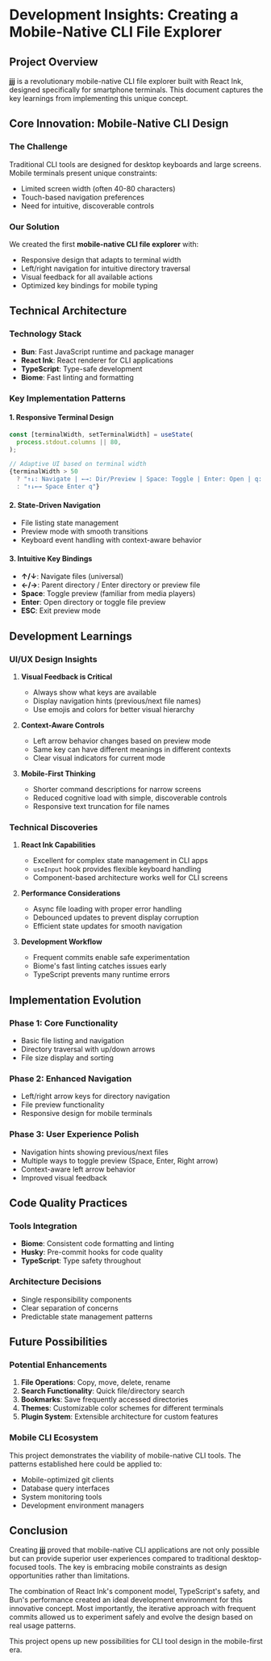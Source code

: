 # Development Insights: Creating a Mobile-Native CLI File Explorer

## Project Overview
**jjj** is a revolutionary mobile-native CLI file explorer built with React Ink, designed specifically for smartphone terminals. This document captures the key learnings from implementing this unique concept.

## Core Innovation: Mobile-Native CLI Design

### The Challenge
Traditional CLI tools are designed for desktop keyboards and large screens. Mobile terminals present unique constraints:
- Limited screen width (often 40-80 characters)
- Touch-based navigation preferences
- Need for intuitive, discoverable controls

### Our Solution
We created the first **mobile-native CLI file explorer** with:
- Responsive design that adapts to terminal width
- Left/right navigation for intuitive directory traversal
- Visual feedback for all available actions
- Optimized key bindings for mobile typing

## Technical Architecture

### Technology Stack
- **Bun**: Fast JavaScript runtime and package manager
- **React Ink**: React renderer for CLI applications
- **TypeScript**: Type-safe development
- **Biome**: Fast linting and formatting

### Key Implementation Patterns

#### 1. Responsive Terminal Design
```typescript
const [terminalWidth, setTerminalWidth] = useState(
  process.stdout.columns || 80,
);

// Adaptive UI based on terminal width
{terminalWidth > 50
  ? "↑↓: Navigate | ←→: Dir/Preview | Space: Toggle | Enter: Open | q: Quit"
  : "↑↓←→ Space Enter q"}
```

#### 2. State-Driven Navigation
- File listing state management
- Preview mode with smooth transitions
- Keyboard event handling with context-aware behavior

#### 3. Intuitive Key Bindings
- **↑/↓**: Navigate files (universal)
- **←/→**: Parent directory / Enter directory or preview file
- **Space**: Toggle preview (familiar from media players)
- **Enter**: Open directory or toggle file preview
- **ESC**: Exit preview mode

## Development Learnings

### UI/UX Design Insights

1. **Visual Feedback is Critical**
   - Always show what keys are available
   - Display navigation hints (previous/next file names)
   - Use emojis and colors for better visual hierarchy

2. **Context-Aware Controls**
   - Left arrow behavior changes based on preview mode
   - Same key can have different meanings in different contexts
   - Clear visual indicators for current mode

3. **Mobile-First Thinking**
   - Shorter command descriptions for narrow screens
   - Reduced cognitive load with simple, discoverable controls
   - Responsive text truncation for file names

### Technical Discoveries

1. **React Ink Capabilities**
   - Excellent for complex state management in CLI apps
   - `useInput` hook provides flexible keyboard handling
   - Component-based architecture works well for CLI screens

2. **Performance Considerations**
   - Async file loading with proper error handling
   - Debounced updates to prevent display corruption
   - Efficient state updates for smooth navigation

3. **Development Workflow**
   - Frequent commits enable safe experimentation
   - Biome's fast linting catches issues early
   - TypeScript prevents many runtime errors

## Implementation Evolution

### Phase 1: Core Functionality
- Basic file listing and navigation
- Directory traversal with up/down arrows
- File size display and sorting

### Phase 2: Enhanced Navigation
- Left/right arrow keys for directory navigation
- File preview functionality
- Responsive design for mobile terminals

### Phase 3: User Experience Polish
- Navigation hints showing previous/next files
- Multiple ways to toggle preview (Space, Enter, Right arrow)
- Context-aware left arrow behavior
- Improved visual feedback

## Code Quality Practices

### Tools Integration
- **Biome**: Consistent code formatting and linting
- **Husky**: Pre-commit hooks for code quality
- **TypeScript**: Type safety throughout

### Architecture Decisions
- Single responsibility components
- Clear separation of concerns
- Predictable state management patterns

## Future Possibilities

### Potential Enhancements
1. **File Operations**: Copy, move, delete, rename
2. **Search Functionality**: Quick file/directory search
3. **Bookmarks**: Save frequently accessed directories
4. **Themes**: Customizable color schemes for different terminals
5. **Plugin System**: Extensible architecture for custom features

### Mobile CLI Ecosystem
This project demonstrates the viability of mobile-native CLI tools. The patterns established here could be applied to:
- Mobile-optimized git clients
- Database query interfaces
- System monitoring tools
- Development environment managers

## Conclusion

Creating **jjj** proved that mobile-native CLI applications are not only possible but can provide superior user experiences compared to traditional desktop-focused tools. The key is embracing mobile constraints as design opportunities rather than limitations.

The combination of React Ink's component model, TypeScript's safety, and Bun's performance created an ideal development environment for this innovative concept. Most importantly, the iterative approach with frequent commits allowed us to experiment safely and evolve the design based on real usage patterns.

This project opens up new possibilities for CLI tool design in the mobile-first era.